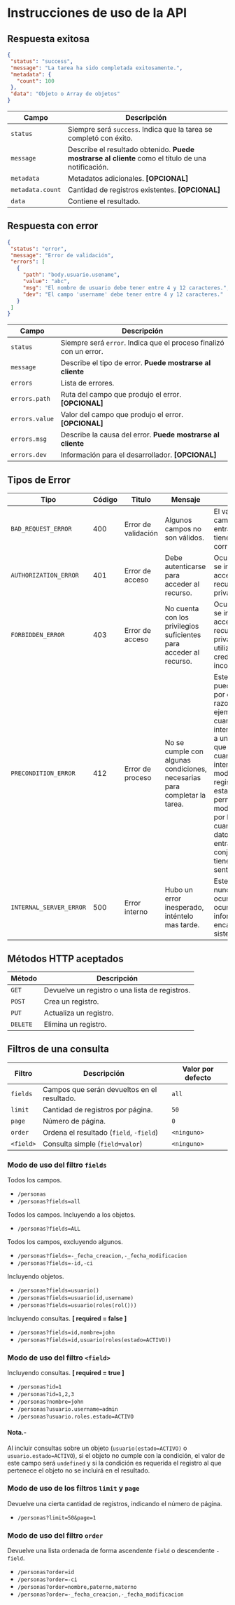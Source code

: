# Instrucciones de uso de la API

## Respuesta exitosa
``` json
{
 "status": "success",
 "message": "La tarea ha sido completada exitosamente.",
 "metadata": {
   "count": 100
 },
 "data": "Objeto o Array de objetos"
}
```

| Campo            | Descripción                                                                                        |
|------------------|----------------------------------------------------------------------------------------------------|
| `status`         | Siempre será `success`. Indica que la tarea se completó con éxito.                                 |
| `message`        | Describe el resultado obtenido. **Puede mostrarse al cliente** como el título de una notificación. |
| `metadata`       | Metadatos adicionales. **[OPCIONAL]**                                                              |
| `metadata.count` | Cantidad de registros existentes. **[OPCIONAL]**                                                   |
| `data`           | Contiene el resultado.                                                                             |

## Respuesta con error
``` json
{
 "status": "error",
 "message": "Error de validación",
 "errors": [
   {
     "path": "body.usuario.usename",
     "value": "abc",
     "msg": "El nombre de usuario debe tener entre 4 y 12 caracteres.",
     "dev": "El campo 'username' debe tener entre 4 y 12 caracteres."
   }
 ]
}
```

| Campo          | Descripción                                                        |
|----------------|--------------------------------------------------------------------|
| `status`       | Siempre será `error`. Indica que el proceso finalizó con un error. |
| `message`      | Describe el tipo de error. **Puede mostrarse al cliente**          |
| `errors`       | Lista de errores.                                                  |
| `errors.path`  | Ruta del campo que produjo el error. **[OPCIONAL]**                |
| `errors.value` | Valor del campo que produjo el error. **[OPCIONAL]**               |
| `errors.msg`   | Describe la causa del error. **Puede mostrarse al cliente**        |
| `errors.dev`   | Información para el desarrollador. **[OPCIONAL]**                  |

## Tipos de Error

| Tipo                    | Código | Titulo              | Mensaje | Causa |
|-------------------------|--------|---------------------|---------|-------------|
| `BAD_REQUEST_ERROR`     | 400    | Error de validación | Algunos campos no son válidos. | El valor de un campo de entrada no tiene el formato correcto. |
| `AUTHORIZATION_ERROR`   | 401    | Error de acceso     | Debe autenticarse para acceder al recurso. | Ocurre cuando se intenta acceder a un recurso privado. |
| `FORBIDDEN_ERROR`       | 403    | Error de acceso     | No cuenta con los privilegios suficientes para acceder al recurso. | Ocurre cuando se intenta acceder a un recurso privado, utilizando una credencial incorrecta. |
| `PRECONDITION_ERROR`    | 412    | Error de proceso    | No se cumple con algunas condiciones, necesarias para completar la tarea. | Este error puede ocurrir por diversas razones, por ejemplo: cuando se intenta acceder a un registro que no existe, cuando se intenta modificar un registro cuyo estado no permite mas modificaciones, por lo general cuando los datos de entrada en conjunto no tienen un sentido lógico. |
| `INTERNAL_SERVER_ERROR` | 500    | Error interno       | Hubo un error inesperado, inténtelo mas tarde. | Este error nunca debería ocurrir, y si ocurre debe informarse al encargado de sistemas. |

## Métodos HTTP aceptados

| Método   | Descripción                                    |
|----------|------------------------------------------------|
| `GET`    | Devuelve un registro o una lista de registros. |
| `POST`   | Crea un registro.                              |
| `PUT`    | Actualiza un registro.                         |
| `DELETE` | Elimina un registro.                           |

## Filtros de una consulta

| Filtro    | Descripción                                     | Valor por defecto |
|-----------|-------------------------------------------------|-------------------|
| `fields`  | Campos que serán devueltos en el resultado.     | `all`             |
| `limit`   | Cantidad de registros por página.               | `50`              |
| `page`    | Número de página.                               | `0`               |
| `order`   | Ordena el resultado (`field`, `-field`)         | `<ninguno>`       |
| `<field>` | Consulta simple (`field=valor`)                 | `<ninguno>`       |

### Modo de uso del filtro `fields`

Todos los campos.
- `/personas`
- `/personas?fields=all`

Todos los campos. Incluyendo a los objetos.
- `/personas?fields=ALL`

Todos los campos, excluyendo algunos.
- `/personas?fields=-_fecha_creacion,-_fecha_modificacion`
- `/personas?fields=-id,-ci`

Incluyendo objetos.
- `/personas?fields=usuario()`
- `/personas?fields=usuario(id,username)`
- `/personas?fields=usuario(roles(rol()))`

Incluyendo consultas. **[ required = false ]**
- `/personas?fields=id,nombre=john`
- `/personas?fields=id,usuario(roles(estado=ACTIVO))`

### Modo de uso del filtro `<field>`

Incluyendo consultas. **[ required = true ]**
- `/personas?id=1`
- `/personas?id=1,2,3`
- `/personas?nombre=john`
- `/personas?usuario.username=admin`
- `/personas?usuario.roles.estado=ACTIVO`

#### Nota.-
Al incluir consultas sobre un objeto (`usuario(estado=ACTIVO)` o `usuario.estado=ACTIVO`), si el objeto no cumple con la condición, el valor de este campo será `undefined` y si la condición es requerida el registro al que pertenece el objeto no se incluirá en el resultado.

### Modo de uso de los filtros `limit` y `page`

Devuelve una cierta cantidad de registros, indicando el número de página.
- `/personas?limit=50&page=1`

### Modo de uso del filtro `order`

Devuelve una lista ordenada de forma ascendente `field` o descendente `-field`.
- `/personas?order=id`
- `/personas?order=-ci`
- `/personas?order=nombre,paterno,materno`
- `/personas?order=-_fecha_creacion,-_fecha_modificacion`
